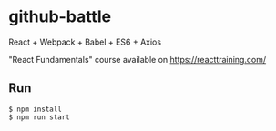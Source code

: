 # github-battle
React + Webpack + Babel + ES6 + Axios

"React Fundamentals" course available on https://reacttraining.com/

## Run
```
$ npm install
$ npm run start
```
